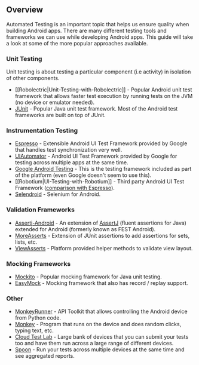 ## Overview

Automated Testing is an important topic that helps us ensure quality when building Android apps. There are many different testing tools and frameworks we can use while developing Android apps. This guide will take a look at some of the more popular approaches available.

### Unit Testing

Unit testing is about testing a particular component (i.e activity) in isolation of other components.

 * [[Robolectric|Unit-Testing-with-Robolectric]] - Popular Android unit test framework that allows faster test execution by running tests on the JVM (no device or emulator needed).
 * [JUnit](http://junit.org/) - Popular Java unit test framework. Most of the Android test frameworks are built on top of JUnit.

### Instrumentation Testing
 * [Espresso](https://code.google.com/p/android-test-kit/wiki/Espresso) - Extensible Android UI Test Framework provided by Google that handles test synchronization very well.
 * [UIAutomator](https://developer.android.com/training/testing/ui-testing/uiautomator-testing.html) - Android UI Test Framework provided by Google for testing across multiple apps at the same time.
 * [Google Android Testing](http://developer.android.com/tools/testing/testing_android.html) - This is the testing framework included as part of the platform (even Google doesn't seem to use this).
 * [[Robotium|UI-Testing-with-Robotium]] - Third party Android UI Test Framework ([comparison with Espresso](http://stackoverflow.com/a/20487527/5154829)).
 * [Selendroid](http://selendroid.io/) - Selenium for Android.

### Validation Frameworks
 * [Assertj-Android](http://square.github.io/assertj-android/) - An extension of [AssertJ](http://joel-costigliola.github.io/assertj/) (fluent assertions for Java) extended for Android (formerly known as FEST Android).
 * [MoreAsserts](http://developer.android.com/reference/android/test/MoreAsserts.html) - Extension of JUnit assertions to add assertions for sets, lists, etc.
 * [ViewAsserts](http://developer.android.com/reference/android/test/ViewAsserts.html) - Platform provided helper methods to validate view layout.

### Mocking Frameworks

 * [Mockito](http://mockito.org/) - Popular mocking framework for Java unit testing. 
 * [EasyMock](http://easymock.org/) - Mocking framework that also has record / replay support. 

### Other

 * [MonkeyRunner](http://developer.android.com/tools/help/monkeyrunner_concepts.html) - API Toolkit that allows controlling the Android device from Python code.
 * [Monkey](http://developer.android.com/tools/help/monkey.html) - Program that runs on the device and does random clicks, typing text, etc.
 * [Cloud Test Lab](https://developers.google.com/cloud-test-lab/?hl=en) - Large bank of devices that you can submit your tests too and have them run across a large range of different devices.
 * [Spoon](http://square.github.io/spoon/) - Run your tests across multiple devices at the same time and see aggregated reports.
